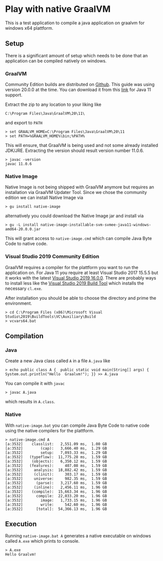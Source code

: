 # Play with native GraalVM

This is a test application to compile a java application on graalvm for windows x64 plattform.

## Setup

There is a significant amount of setup which needs to be done that an application can be compiled natively on windows.

### GraalVM

Community Edition builds are distributed on [Github](https://github.com/graalvm/graalvm-ce-builds/releases). This guide was using version 20.0.0 at the time. You can download it from this [link](https://github.com/graalvm/graalvm-ce-builds/releases/download/vm-20.0.0/graalvm-ce-java11-windows-amd64-20.0.0.zip) for Java 11 support.

Extract the zip to any location to your liking like

    C:\Program Files\Java\GraalVM\20\11\

and export to `PATH`

    > set GRAALVM_HOME=C:\Program Files\Java\GraalVM\20\11
    > set PATH=%GRAALVM_HOME%\bin;%PATH%

This will ensure, that GraalVM is being used and not some already installed JDK/JRE. Extracting the version should result version number 11.0.6.

    > javac -version
    javac 11.0.6

### Native Image

Native Image is not being shipped with GraalVM anymore but requires an installation via GraalVM Updater Tool. Since we chose the community edition we can install Native Image via

    > gu install native-image

alternatively you could download the Native Image jar and install via

    > gu -L install native-image-installable-svm-svmee-java11-windows-amd64-20.0.0.jar

This will grant access to `native-image.cmd` which can compile Java Byte Code to native code.

### Visual Studio 2019 Community Edition

GraalVM requires a compiler for the plattform you want to run the application on. For Java 11 you require at least Visual Studio 2017 15.5.5 but it works with the latest [Visual Studio 2019 16.0.0](https://visualstudio.microsoft.com/downloads/#visual-studio-community-2019). There are probably ways to install less like the [Visual Studio 2019 Build Tool](https://visualstudio.microsoft.com/downloads/#build-tools-for-visual-studio-2019) which installs the necessary `cl.exe`.

After installation you should be able to choose the directory and prime the environment.

    > cd C:\Program Files (x86)\Microsoft Visual Studio\2019\BuildTools\VC\Auxiliary\Build
    > vcvars64.bat

## Compilation

### Java

Create a new Java class called `A` in a file `A.java` like

    > echo public class A {  public static void main(String[] args) { System.out.println("Hello  Graalvm!"); }} >> A.java

You can compile it with `javac`

    > javac A.java

which results in `A.class`.

### Native

With `native-image.bat` you can compile Java Byte Code to native code using the native compilers for the plattform.

    > native-image.cmd A
    [a:3532]    classlist:   2,551.09 ms,  1.00 GB
    [a:3532]        (cap):   3,666.40 ms,  1.29 GB
    [a:3532]        setup:   7,093.33 ms,  1.29 GB
    [a:3532]   (typeflow):  11,775.28 ms,  1.59 GB
    [a:3532]    (objects):   6,350.12 ms,  1.59 GB
    [a:3532]   (features):     407.08 ms,  1.59 GB
    [a:3532]     analysis:  18,882.42 ms,  1.59 GB
    [a:3532]     (clinit):     303.17 ms,  1.59 GB
    [a:3532]     universe:     982.35 ms,  1.59 GB
    [a:3532]      (parse):   3,217.60 ms,  1.59 GB
    [a:3532]     (inline):   2,456.11 ms,  1.96 GB
    [a:3532]    (compile):  15,663.34 ms,  1.96 GB
    [a:3532]      compile:  22,033.20 ms,  1.96 GB
    [a:3532]        image:   1,733.15 ms,  1.96 GB
    [a:3532]        write:     542.60 ms,  1.96 GB
    [a:3532]      [total]:  54,366.13 ms,  1.96 GB

## Execution

Running `native-image.bat A` generates a native executable on windows called `A.exe` which prints to console.

    > A.exe
    Hello Graalvm!
